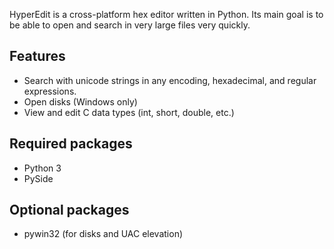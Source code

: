 HyperEdit is a cross-platform hex editor written in Python. Its main goal is to be able to open and search in very large files very quickly.

Features
--------
* Search with unicode strings in any encoding, hexadecimal, and regular expressions.
* Open disks (Windows only)
* View and edit C data types (int, short, double, etc.)

Required packages
-----------------
* Python 3
* PySide

Optional packages
-----------------
* pywin32 (for disks and UAC elevation)
